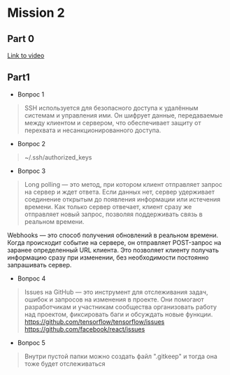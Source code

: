 # Mission 2

## Part 0

[Link to video](https://www.youtube.com/watch?v=UUhavvMO2FQ)

## Part1

- Вопрос 1	 
> SSH используется для безопасного доступа к удалённым системам и управления ими. Он шифрует данные, передаваемые между клиентом и сервером, что обеспечивает защиту от перехвата и несанкционированного доступа.

- Вопрос 2	 
> ~/.ssh/authorized_keys 

- Вопрос 3	 
> Long polling — это метод, при котором клиент отправляет запрос на сервер и ждет ответа. Если данных нет, сервер удерживает соединение открытым до появления информации или истечения времени. Как только сервер отвечает, клиент сразу же отправляет новый запрос, позволяя поддерживать связь в реальном времени. 

Webhooks — это способ получения обновлений в реальном времени. Когда происходит событие на сервере, он отправляет POST-запрос на заранее определенный URL клиента. Это позволяет клиенту получать информацию сразу при изменении, без необходимости постоянно запрашивать сервер.

- Вопрос 4	 
> Issues на GitHub — это инструмент для отслеживания задач, ошибок и запросов на изменения в проекте. Они помогают разработчикам и участникам сообщества организовать работу над проектом, фиксировать баги и обсуждать новые функции.
> https://github.com/tensorflow/tensorflow/issues
> https://github.com/facebook/react/issues

- Вопрос 5	 
> Внутри пустой папки можно создать файл ".gitkeep" и тогда она тоже будет отслеживаться
